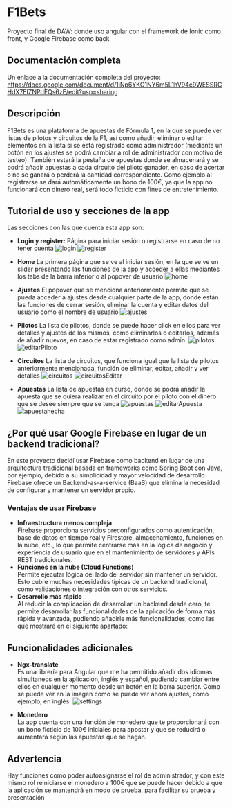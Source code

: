 # F1Bets
Proyecto final de DAW: donde uso angular con el framework de Ionic como front, y Google Firebase como back

## Documentación completa
  Un enlace a la documentación completa del proyecto:
  https://docs.google.com/document/d/1iNp6YKO1NY6m5L1hV94c9WESSRCHdX7EIZNPdFQs6zE/edit?usp=sharing

## Descripción
  F1Bets es una plataforma de apuestas de Fórmula 1, en la que se puede ver listas de pilotos y circuitos de la F1, así como añadir, eliminar o editar elementos en la lista si se está registrado como administrador (mediante un botón en los ajustes se podrá cambiar a rol de administrador con motivo de testeo). También estará la pestaña de apuestas donde se almacenará y se podrá añadir apuestas a cada circuito del piloto ganador, en caso de acertar o no se ganará o perderá la cantidad correspondiente. Como ejemplo al registrarse se dará automáticamente un bono de 100€, ya que la app no funcionará con dinero real, será todo ficticio con fines de entretenimiento.

## Tutorial de uso y secciones de la app
  Las secciones con las que cuenta esta app son:

  - **Login y register:**
  Página para iniciar sesión o registrarse en caso de no tener cuenta
  ![login](https://github.com/user-attachments/assets/101e3a6c-f555-422c-95eb-ed43c9bb73ad)
  ![register](https://github.com/user-attachments/assets/09bf0fee-d755-4386-b618-576302fca767)

  - **Home**
    La primera página que se ve al iniciar sesión, en la que se ve un slider presentando las funciones de la app y acceder a ellas mediantes los tabs de la barra inferior o al popover de usuario
  ![home](https://github.com/user-attachments/assets/a1525f17-9ea2-4852-a8a1-4571e314b3c2)

  - **Ajustes**
    El popover que se menciona anteriormente permite que se pueda acceder a ajustes desde cualquier parte de la app, donde están las funciones de cerrar sesión, eliminar la cuenta y editar datos del usuario como el nombre de usuario
    ![ajustes](https://github.com/user-attachments/assets/aa7f615a-1412-4808-9aad-96343bb7d927)


  - **Pilotos**
    La lista de pilotos, donde se puede hacer click en ellos para ver detalles y ajustes de los mismos, como eliminarlos o editarlos, además de añadir nuevos, en caso de estar registrado como admin.
  ![pilotos](https://github.com/user-attachments/assets/787332ca-1c0b-4624-ba90-afb328a42d1d)
  ![editarPiloto](https://github.com/user-attachments/assets/2f9c8cbc-1371-41d6-a64e-a8c1cc537856)

  - **Circuitos**
    La lista de circuitos, que funciona igual que la lista de pilotos anteriormente mencionada, función de eliminar, editar, añadir y ver detalles
![circuitos](https://github.com/user-attachments/assets/6fabf599-0119-488c-8c47-dc8a2befdee3)
![circuitosEditar](https://github.com/user-attachments/assets/c51c33c6-e49b-423a-9d55-67ad1ba91aec)

  - **Apuestas**
    La lista de apuestas en curso, donde se podrá añadir la apuesta que se quiera realizar en el circuito por el piloto con el dinero que se desee siempre que se tenga
  ![apuestas](https://github.com/user-attachments/assets/26a8b93e-3af7-4f3e-a711-9c944b47eb8e)
  ![editarApuesta](https://github.com/user-attachments/assets/b74b9d1b-1af3-431d-a89f-6228120dc6d1)
  ![apuestahecha](https://github.com/user-attachments/assets/56e8afba-b0e4-4fbc-a369-d1aea0345fc6)



## ¿Por qué usar Google Firebase en lugar de un backend tradicional?
  En este proyecto decidí usar Firebase como backend en lugar de una arquitectura tradicional basada en frameworks como Spring Boot con Java, por ejemplo, debido a su simplicidad y mayor velocidad de desarrollo. Firebase ofrece un Backend-as-a-service (BaaS) que elimina la necesidad de configurar y mantener un servidor propio.

### Ventajas de usar Firebase
  - **Infraestructura menos compleja**<br>
     Firebase proporciona servicios preconfigurados como autenticación, base de datos en tiempo real y Firestore, almacenamiento, funciones en la nube, etc., lo que permite centrarse más en la lógica de negocio y experiencia de usuario que en el mantenimiento de servidores y APIs REST tradicionales.
  - **Funciones en la nube (Cloud Functions)**<br>
     Permite ejecutar lógica del lado del servidor sin mantener un servidor. Esto cubre muchas necesidades típicas de un backend tradicional, como validaciones o integración con otros servicios.
  - **Desarrollo más rápido**<br>
    Al reducir la complicación de desarrollar un backend desde cero, te permite desarrollar las funcionalidades de la aplicación de forma más rápida y avanzada, pudiendo añadirle más funcionalidades, como las que mostraré en el siguiente apartado:

## Funcionalidades adicionales
  - **Ngx-translate**<br>
    Es una librería para Angular que me ha permitido añadir dos idiomas simultaneos en la aplicación, inglés y español, pudiendo cambiar entre ellos en cualquier momento desde un botón en la barra superior. Como se puede ver en la imagen como se puede ver ahora ajustes, como ejemplo, en inglés:
![settings](https://github.com/user-attachments/assets/239ac84a-2c3c-4888-86dc-2b99eff90651)

    
  - **Monedero**<br>
    La app cuenta con una función de monedero que te proporcionará con un bono ficticio de 100€ iniciales para apostar y que se reducirá o aumentará según las apuestas que se hagan.

## Advertencia
  Hay funciones como poder autoasignarse el rol de administrador, y con este mismo rol reiniciarse el monedero a 100€ que se puede hacer debido a que la aplicación se mantendrá en modo de prueba, para facilitar su prueba y presentación
